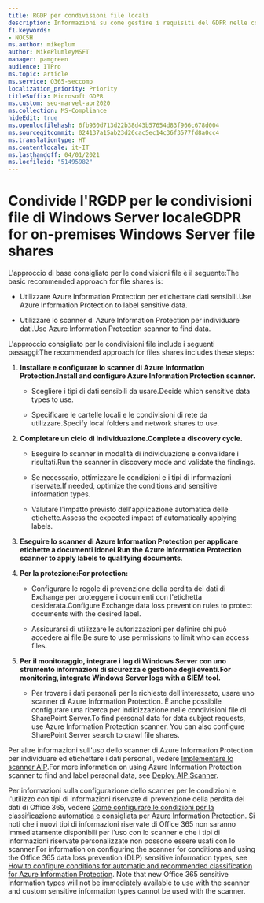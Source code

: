 ```yaml
---
title: RGDP per condivisioni file locali
description: Informazioni su come gestire i requisiti del GDPR nelle condivisioni file di Windows Server locale.
f1.keywords:
- NOCSH
ms.author: mikeplum
author: MikePlumleyMSFT
manager: pamgreen
audience: ITPro
ms.topic: article
ms.service: O365-seccomp
localization_priority: Priority
titleSuffix: Microsoft GDPR
ms.custom: seo-marvel-apr2020
ms.collection: MS-Compliance
hideEdit: true
ms.openlocfilehash: 6fb930d713d22b38d43b57654d83f966c678d004
ms.sourcegitcommit: 024137a15ab23d26cac5ec14c36f3577fd8a0cc4
ms.translationtype: HT
ms.contentlocale: it-IT
ms.lasthandoff: 04/01/2021
ms.locfileid: "51495982"
---
```

# <a name="gdpr-for-on-premises-windows-server-file-shares"></a><span data-ttu-id="00512-103">Condivide l'RGDP per le condivisioni file di Windows Server locale</span><span class="sxs-lookup"><span data-stu-id="00512-103">GDPR for on-premises Windows Server file shares</span></span>

<span data-ttu-id="00512-104">L'approccio di base consigliato per le condivisioni file è il seguente:</span><span class="sxs-lookup"><span data-stu-id="00512-104">The basic recommended approach for file shares is:</span></span>

-   <span data-ttu-id="00512-105">Utilizzare Azure Information Protection per etichettare dati sensibili.</span><span class="sxs-lookup"><span data-stu-id="00512-105">Use Azure Information Protection to label sensitive data.</span></span>

-   <span data-ttu-id="00512-106">Utilizzare lo scanner di Azure Information Protection per individuare dati.</span><span class="sxs-lookup"><span data-stu-id="00512-106">Use Azure Information Protection scanner to find data.</span></span>

<span data-ttu-id="00512-107">L'approccio consigliato per le condivisioni file include i seguenti passaggi:</span><span class="sxs-lookup"><span data-stu-id="00512-107">The recommended approach for files shares includes these steps:</span></span>

1.  <span data-ttu-id="00512-108">**Installare e configurare lo scanner di Azure Information Protection.**</span><span class="sxs-lookup"><span data-stu-id="00512-108">**Install and configure Azure Information Protection scanner.**</span></span>

    -   <span data-ttu-id="00512-109">Scegliere i tipi di dati sensibili da usare.</span><span class="sxs-lookup"><span data-stu-id="00512-109">Decide which sensitive data types to use.</span></span>

    -   <span data-ttu-id="00512-110">Specificare le cartelle locali e le condivisioni di rete da utilizzare.</span><span class="sxs-lookup"><span data-stu-id="00512-110">Specify local folders and network shares to use.</span></span>

2.  <span data-ttu-id="00512-111">**Completare un ciclo di individuazione.**</span><span class="sxs-lookup"><span data-stu-id="00512-111">**Complete a discovery cycle.**</span></span>

    -   <span data-ttu-id="00512-112">Eseguire lo scanner in modalità di individuazione e convalidare i risultati.</span><span class="sxs-lookup"><span data-stu-id="00512-112">Run the scanner in discovery mode and validate the findings.</span></span>

    -   <span data-ttu-id="00512-113">Se necessario, ottimizzare le condizioni e i tipi di informazioni riservate.</span><span class="sxs-lookup"><span data-stu-id="00512-113">If needed, optimize the conditions and sensitive information types.</span></span>

    -   <span data-ttu-id="00512-114">Valutare l'impatto previsto dell'applicazione automatica delle etichette.</span><span class="sxs-lookup"><span data-stu-id="00512-114">Assess the expected impact of automatically applying labels.</span></span>

3.  <span data-ttu-id="00512-115">**Eseguire lo scanner di Azure Information Protection per applicare etichette a documenti idonei**.</span><span class="sxs-lookup"><span data-stu-id="00512-115">**Run the Azure Information Protection scanner to apply labels to qualifying documents**.</span></span>

4.  <span data-ttu-id="00512-116">**Per la protezione:**</span><span class="sxs-lookup"><span data-stu-id="00512-116">**For protection:**</span></span>

    -   <span data-ttu-id="00512-117">Configurare le regole di prevenzione della perdita dei dati di Exchange per proteggere i documenti con l'etichetta desiderata.</span><span class="sxs-lookup"><span data-stu-id="00512-117">Configure Exchange data loss prevention rules to protect documents with the desired label.</span></span>

    -   <span data-ttu-id="00512-118">Assicurarsi di utilizzare le autorizzazioni per definire chi può accedere ai file.</span><span class="sxs-lookup"><span data-stu-id="00512-118">Be sure to use permissions to limit who can access files.</span></span>

5.  <span data-ttu-id="00512-119">**Per il monitoraggio, integrare i log di Windows Server con uno strumento informazioni di sicurezza e gestione degli eventi.**</span><span class="sxs-lookup"><span data-stu-id="00512-119">**For monitoring, integrate Windows Server logs with a SIEM tool.**</span></span>

    -   <span data-ttu-id="00512-p101">Per trovare i dati personali per le richieste dell'interessato, usare uno scanner di Azure Information Protection. È anche possibile configurare una ricerca per indicizzazione nelle condivisioni file di SharePoint Server.</span><span class="sxs-lookup"><span data-stu-id="00512-p101">To find personal data for data subject requests, use Azure Information Protection scanner. You can also configure SharePoint Server search to crawl file shares.</span></span>

<span data-ttu-id="00512-122">Per altre informazioni sull'uso dello scanner di Azure Information Protection per individuare ed etichettare i dati personali, vedere [Implementare lo scanner AIP](/azure/information-protection/deploy-aip-scanner).</span><span class="sxs-lookup"><span data-stu-id="00512-122">For more information on using Azure Information Protection scanner to find and label personal data, see [Deploy AIP Scanner](/azure/information-protection/deploy-aip-scanner).</span></span>

<span data-ttu-id="00512-p102">Per informazioni sulla configurazione dello scanner per le condizioni e l'utilizzo con tipi di informazioni riservate di prevenzione della perdita dei dati di Office 365, vedere [Come configurare le condizioni per la classificazione automatica e consigliata per Azure Information Protection](/information-protection/deploy-use/configure-policy-classification). Si noti che i nuovi tipi di informazioni riservate di Office 365 non saranno immediatamente disponibili per l'uso con lo scanner e che i tipi di informazioni riservate personalizzate non possono essere usati con lo scanner.</span><span class="sxs-lookup"><span data-stu-id="00512-p102">For information on configuring the scanner for conditions and using the Office 365 data loss prevention (DLP) sensitive information types, see [How to configure conditions for automatic and recommended classification for Azure Information Protection](/information-protection/deploy-use/configure-policy-classification). Note that new Office 365 sensitive information types will not be immediately available to use with the scanner and custom sensitive information types cannot be used with the scanner.</span></span>
